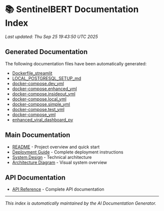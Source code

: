 # 📚 SentinelBERT Documentation Index

*Last updated: Thu Sep 25 19:43:50 UTC 2025*

## Generated Documentation

The following documentation files have been automatically generated:

- [Dockerfile_streamlit](docs/generated/Dockerfile_streamlit.md)
- [LOCAL_POSTGRESQL_SETUP_md](docs/generated/LOCAL_POSTGRESQL_SETUP_md.md)
- [docker-compose.dev_yml](docs/generated/docker-compose.dev_yml.md)
- [docker-compose.enhanced_yml](docs/generated/docker-compose.enhanced_yml.md)
- [docker-compose.insideout_yml](docs/generated/docker-compose.insideout_yml.md)
- [docker-compose.local_yml](docs/generated/docker-compose.local_yml.md)
- [docker-compose.simple_yml](docs/generated/docker-compose.simple_yml.md)
- [docker-compose.test_yml](docs/generated/docker-compose.test_yml.md)
- [docker-compose_yml](docs/generated/docker-compose_yml.md)
- [enhanced_viral_dashboard_py](docs/generated/enhanced_viral_dashboard_py.md)

## Main Documentation

- [README](../README.md) - Project overview and quick start
- [Deployment Guide](../DEPLOYMENT_GUIDE.md) - Complete deployment instructions
- [System Design](../SYSTEM_DESIGN.md) - Technical architecture
- [Architecture Diagram](../ARCHITECTURE_DIAGRAM.md) - Visual system overview

## API Documentation

- [API Reference](api/API_REFERENCE.md) - Complete API documentation

---

*This index is automatically maintained by the AI Documentation Generator.*
